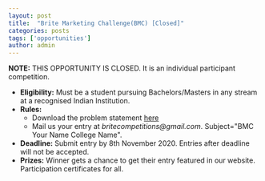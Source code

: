 ```yaml
---
layout: post
title:  "Brite Marketing Challenge(BMC) [Closed]"
categories: posts
tags: ['opportunities']
author: admin
---
```

**NOTE:** THIS OPPORTUNITY IS CLOSED.
It is an individual participant competition.
- **Eligibility:** Must be a student pursuing Bachelors/Masters in any stream at a recognised Indian Institution.
- **Rules:**
  - Download the problem statement [here](/assets/ps/BMC.pdf)
  - Mail us your entry at _britecompetitions@gmail.com_. Subject="BMC Your Name College Name".
- **Deadline:** Submit entry by 8th November 2020. Entries after deadline will not be accepted.
- **Prizes:** Winner gets a chance to get their entry featured in our website. Participation certificates for all.
